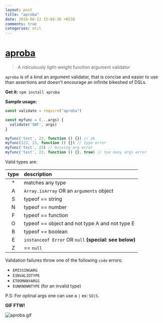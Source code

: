 ```yaml
---
layout: post
title: "aproba"
date: 2018-08-12 15:04:36 +0530
comments: true
categories: util 
---
```


# [aproba](https://www.npmjs.com/package/aproba)
> A ridiculously light-weight function argument validator

`aproba` is of a kind an argument validator, that is concise and easier to use than assertions and doesn't encourage an infinite bikeshed of DSLs.

__Get it:__ `npm install aproba`

__Sample usage:__


```js
const validate = require("aproba")

const myfunc = (...args) {
  validate('SNF', args)
}

myfunc('test', 23, function () {}) // ok
myfunc(123, 23, function () {}) // type error
myfunc('test', 23) // missing arg error
myfunc('test', 23, function () {}, true) // too many args error

```

Valid types are:

| type | description
| :--: | :----------
| *    | matches any type
| A    | `Array.isArray` OR an `arguments` object
| S    | typeof == string
| N    | typeof == number
| F    | typeof == function
| O    | typeof == object and not type A and not type E
| B    | typeof == boolean
| E    | `instanceof Error` OR `null` **(special: see below)**
| Z    | == `null`

Validation failures throw one of the following `code` errors:

* `EMISSINGARG`
* `EINVALIDTYPE` 
* `ETOOMANYARGS`
* `EUNKNOWNTYPE` (for an invalid type)

P.S: For optinal args one can use a `|` ex: `SO|S`.

__GIF FTW!__

![aproba.gif](/images/aproba/aproba.gif)

